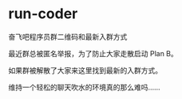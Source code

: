 # run-coder
奋飞吧程序员群二维码和最新入群方式

最近群总被匿名举报，为了防止大家走散启动 Plan B。  

如果群被解散了大家来这里找到最新的入群方式。  

维持一个轻松的聊天吹水的环境真的那么难吗……
